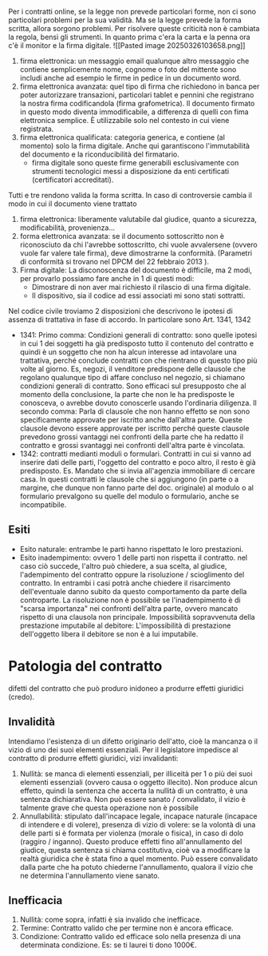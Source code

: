 Per i contratti online, se la legge non prevede particolari forme, non ci sono particolari problemi per la sua validità.
Ma se la legge prevede la forma scritta, allora sorgono problemi. Per risolvere queste criticità non è cambiata la regola, bensì gli strumenti. In quanto prima c'era la carta e la penna ora c'è il monitor e la firma digitale.
![[Pasted image 20250326103658.png]]
1. firma elettronica: un messaggio email qualunque altro messaggio che contiene semplicemente nome, cognome o foto del mittente sono includi anche ad esempio le firme in pedice in un documento word.
2. firma elettronica avanzata: quel tipo di firma che richiedono in banca per poter autorizzare transazioni, particolari tablet e pennini che registrano la nostra firma codificandola (firma grafometrica).
  Il documento firmato in questo modo diventa immodificabile, a differenza di quelli con fima elettronica semplice.
  È utilizzabile solo nel contesto in cui viene registrata.
3. firma elettronica qualificata: categoria generica, e contiene (al momento) solo la firma digitale.
   Anche qui garantiscono l'immutabilità del documento e la riconducibilità del firmatario.
   - firma digitale sono queste firme generabili esclusivamente con strumenti tecnologici messi a disposizione da enti certificati (certificatori accreditati).

Tutti e tre rendono valida la forma scritta.
In caso di controversie cambia il modo in cui il documento viene trattato
1. firma elettronica: liberamente valutabile dal giudice, quanto a sicurezza, modificabilità, provenienza...
2. forma elettronica avanzata: se il documento sottoscritto non è riconosciuto da chi l'avrebbe sottoscritto, chi vuole avvalersene (ovvero vuole far valere tale firma), deve dimostrarne la conformità.
   (Parametri di conformità si trovano nel DPCM del 22 febbraio 2013 ).
3.  Firma digitale: La disconoscenza del documento è difficile, ma 2 modi, per provarlo possiamo fare anche in 1 di questi modi:
	- Dimostrare di non aver mai richiesto il rilascio di una firma digitale. 
	- Il dispositivo, sia il codice  ad essi associati mi sono stati sottratti.


Nel codice civile troviamo 2 disposizioni che descrivono le ipotesi di assenza di trattativa in fase di accordo.
In particolare sono Art. 1341, 1342
- 1341:
  Primo comma:
   Condizioni generali di contratto: sono quelle ipotesi in cui 1 dei soggetti ha già predisposto tutto il contenuto del contratto e quindi è un soggetto che non ha alcun interesse ad intavolare una trattativa, perché conclude contratti con che rientrano di questo tipo più volte al giorno. 
  Es, negozi, il venditore predispone delle clausole che regolano qualunque tipo di affare concluso nel negozio, si chiamano condizioni generali di contratto. Sono efficaci sul presupposto che al momento della conclusione, la parte che non le ha predisposte le conosceva, o avrebbe dovuto conoscerle usando l'ordinaria diligenza.
  Il secondo comma:
  Parla di clausole che non hanno effetto se non sono specificamente approvate per iscritto anche dall'altra parte.
  Queste clausole devono essere approvate per iscritto perché queste clausole prevedono grossi vantaggi nei confronti della parte che ha redatto il contratto e grossi svantaggi nei confronti dell'altra parte è vincolata.
- 1342: contratti medianti moduli o formulari. Contratti in cui si vanno ad inserire dati delle parti, l'oggetto del contratto e poco altro, il resto è già predisposto.
  Es. Mandato che si invia all'agenzia immobiliare di cercare casa.
  In questi contratti le clausole che si aggiungono (in parte o a margine, che dunque non fanno parte del doc. originale) al modulo o al formulario prevalgono su quelle del modulo o formulario, anche se incompatibile.

## Esiti
- Esito naturale: entrambe le parti hanno rispettato le loro prestazioni.
- Esito inadempimento: ovvero 1 delle parti non rispetta il contratto.
  nel caso ciò succede, l'altro può chiedere, a sua scelta, al giudice, l'adempimento del contratto oppure la risoluzione / scioglimento del contratto. In entrambi i casi potrà anche chiedere il risarcimento dell'eventuale danno subito da questo comportamento da parte della controparte. La risoluzione non è possibile se l'inadempimento è di "scarsa importanza" nei confronti dell'altra parte, ovvero mancato rispetto di una clausola non principale.
  Impossibilità sopravvenuta della prestazione imputabile al debitore: L'impossibilità di prestazione dell'oggetto libera il debitore se non è a lui imputabile.

# Patologia del contratto
difetti del contratto che può produro inidoneo a produrre effetti giuridici (credo).
## Invalidità
Intendiamo l'esistenza di un difetto originario dell'atto, cioè la mancanza o il vizio di uno dei suoi elementi essenziali. 
Per il legislatore impedisce al contratto di produrre effetti giuridici, vizi invalidanti:
1. Nullità: se manca di elementi essenziali, per illiceità per 1 o più dei suoi elementi essenziali (ovvero causa o oggetto illecito).
   Non produce alcun effetto, quindi la sentenza che accerta la nullità di un contratto, è una sentenza dichiarativa.
   Non può essere sanato / convalidato, il vizio è talmente grave che questa operazione non è possibile
2. Annullabilità: stipulato dall'incapace legale, incapace naturale (incapace di intendere e di volere), presenza di vizio di volere: se la volontà di una delle parti si è formata per violenza (morale o fisica), in caso di dolo (raggiro / inganno). 
   Questo produce effetti fino all'annullamento del giudice, questa sentenza si chiama costitutiva, cioè va a modificare la realtà giuridica che è stata fino a quel momento.
   Può essere convalidato dalla parte che ha potuto chiederne l'annullamento, qualora il vizio che ne determina l'annullamento viene sanato.
## Inefficacia
1. Nullità: come sopra, infatti è sia invalido che inefficace.
2. Termine: Contratto valido che per termine non è ancora efficace.
3. Condizione: Contratto valido ed efficace solo nella presenza di una determinata condizione. Es: se ti laurei ti dono 1000€.
